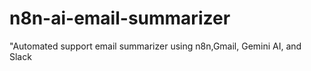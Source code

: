 # n8n-ai-email-summarizer
"Automated support email summarizer using n8n,Gmail, Gemini AI, and Slack
